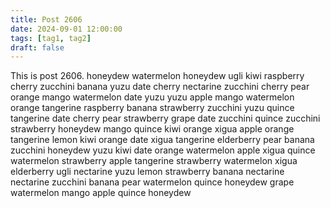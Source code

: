 ```yaml
---
title: Post 2606
date: 2024-09-01 12:00:00
tags: [tag1, tag2]
draft: false
---
```

This is post 2606.
honeydew
watermelon
honeydew
ugli
kiwi
raspberry
cherry
zucchini
banana
yuzu
date
cherry
nectarine
zucchini
cherry
pear
orange
mango
watermelon
date
yuzu
yuzu
apple
mango
watermelon
orange
tangerine
raspberry
banana
strawberry
zucchini
yuzu
quince
tangerine
date
cherry
pear
strawberry
grape
date
zucchini
quince
zucchini
strawberry
honeydew
mango
quince
kiwi
orange
xigua
apple
orange
tangerine
lemon
kiwi
orange
date
xigua
tangerine
elderberry
pear
banana
zucchini
honeydew
yuzu
kiwi
date
orange
watermelon
apple
xigua
quince
watermelon
strawberry
apple
tangerine
strawberry
watermelon
xigua
elderberry
ugli
nectarine
yuzu
lemon
strawberry
banana
nectarine
nectarine
zucchini
banana
pear
watermelon
quince
honeydew
grape
watermelon
mango
apple
quince
honeydew
